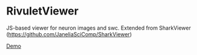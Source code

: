 # RivuletViewer
JS-based viewer for neuron images and swc. Extended from SharkViewer (https://github.com/JaneliaSciComp/SharkViewer)

[Demo](http://lsqshr.github.io/RivuletViewer/)
